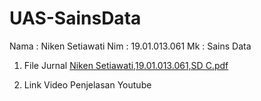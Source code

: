 # UAS-SainsData
Nama  : Niken Setiawati
Nim   : 19.01.013.061
Mk    : Sains Data

1. File Jurnal
[Niken Setiawati,19.01.013.061,SD C.pdf](https://github.com/nikenstiawti/UAS-SainsData/files/10463237/Niken.Setiawati.19.01.013.061.SD.C.pdf)

2. Link Video Penjelasan Youtube
